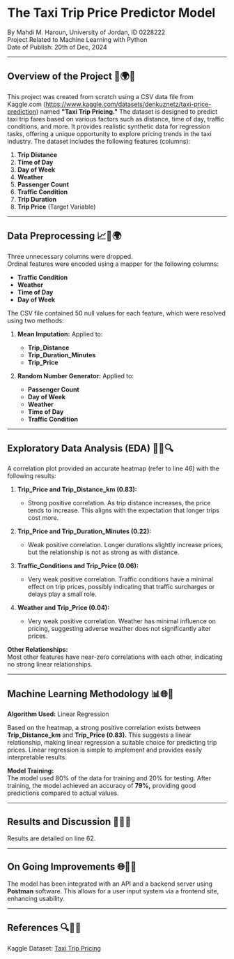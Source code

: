 # The Taxi Trip Price Predictor Model

By Mahdi M. Haroun, University of Jordan, ID 0228222  
Project Related to Machine Learning with Python  
Date of Publish: 20th of Dec, 2024

---

## Overview of the Project 🚀🌍🌐

This project was created from scratch using a CSV data file from Kaggle.com (https://www.kaggle.com/datasets/denkuznetz/taxi-price-prediction) named **"Taxi Trip Pricing."** The dataset is designed to predict taxi trip fares based on various factors such as distance, time of day, traffic conditions, and more. It provides realistic synthetic data for regression tasks, offering a unique opportunity to explore pricing trends in the taxi industry. The dataset includes the following features (columns):

1. **Trip Distance**  
2. **Time of Day**  
3. **Day of Week**  
4. **Weather**  
5. **Passenger Count**  
6. **Traffic Condition**  
7. **Trip Duration**  
8. **Trip Price** (Target Variable)

---

## Data Preprocessing 📈🔧🌍

Three unnecessary columns were dropped.  
Ordinal features were encoded using a mapper for the following columns:
- **Traffic Condition**  
- **Weather**  
- **Time of Day**  
- **Day of Week**  

The CSV file contained 50 null values for each feature, which were resolved using two methods:

1. **Mean Imputation:** Applied to:
   - **Trip_Distance**  
   - **Trip_Duration_Minutes**  
   - **Trip_Price**  

2. **Random Number Generator:** Applied to:
   - **Passenger Count**  
   - **Day of Week**  
   - **Weather**  
   - **Time of Day**  
   - **Traffic Condition**  

---

## Exploratory Data Analysis (EDA) 🎨🔢🔍

A correlation plot provided an accurate heatmap (refer to line 46) with the following results:

1. **Trip_Price and Trip_Distance_km (0.83):**  
   - Strong positive correlation. As trip distance increases, the price tends to increase. This aligns with the expectation that longer trips cost more.

2. **Trip_Price and Trip_Duration_Minutes (0.22):**  
   - Weak positive correlation. Longer durations slightly increase prices, but the relationship is not as strong as with distance.

3. **Traffic_Conditions and Trip_Price (0.06):**  
   - Very weak positive correlation. Traffic conditions have a minimal effect on trip prices, possibly indicating that traffic surcharges or delays play a small role.

4. **Weather and Trip_Price (0.04):**  
   - Very weak positive correlation. Weather has minimal influence on pricing, suggesting adverse weather does not significantly alter prices.

**Other Relationships:**  
Most other features have near-zero correlations with each other, indicating no strong linear relationships.

---

## Machine Learning Methodology 📊🌐🚀

**Algorithm Used:** Linear Regression  

Based on the heatmap, a strong positive correlation exists between **Trip_Distance_km** and **Trip_Price (0.83).** This suggests a linear relationship, making linear regression a suitable choice for predicting trip prices. Linear regression is simple to implement and provides easily interpretable results.

**Model Training:**  
The model used 80% of the data for training and 20% for testing. After training, the model achieved an accuracy of **79%,** providing good predictions compared to actual values.

---

## Results and Discussion 🌟🔢🔎

Results are detailed on line 62.

---

## On Going Improvements 🌐🚀🔧

The model has been integrated with an API and a backend server using **Postman** software. This allows for a user input system via a frontend site, enhancing usability.

---

## References 🔍📑🌐

Kaggle Dataset: [Taxi Trip Pricing](https://www.kaggle.com/datasets/denkuznetz/taxi-price-prediction)


